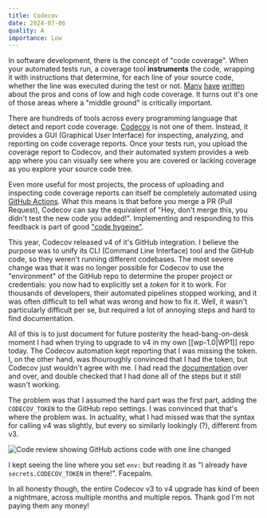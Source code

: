 ```yaml
---
title: Codecov
date: 2024-07-06
quality: A
importance: Low
---
```


In software development, there is the concept of "code coverage". When your automated tests run, a coverage tool **instruments** the code, wrapping it with instructions that determine, for each line of your source code, whether the line was executed during the test or not. [Many](https://atlassian.com/continuous-delivery/software-testing/code-coverage) [have](https://testing.googleblog.com/2020/08/code-coverage-best-practices.html) [written](https://capgemini.github.io/testing/What-Is-Code-Coverage-and-Why-It-Should-Not-Lead-Development/) about the pros and cons of low and high code coverage. It turns out it's one of those areas where a "middle ground" is critically important.

There are hundreds of tools across every programming language that detect and report code coverage. [Codecov](https://codecov.com/) is not one of them. Instead, it provides a GUI (Graphical User Interface) for inspecting, analyzing, and reporting on code coverage reports. Once your tests run, you upload the coverage report to Codecov, and their automated system provides a web app where you can visually see where you are covered or lacking coverage as you explore your source code tree.

Even more useful for most projects, the process of uploading and inspecting code coverage reports can itself be completely automated using [GitHub Actions](https://docs.github.com/en/actions). What this means is that before you merge a PR (Pull Request), Codecov can say the equivalent of "Hey, don't merge this, you didn't test the new code you added!". Implementing and responding to this feedback is part of good ["code hygeine"](https://medium.com/@revanrgh/clean-code-should-we-prioritize-hygiene-in-coding-cff197542b11).

This year, Codecov released v4 of it's GitHub integration. I believe the purpose was to unify its CLI (Command Line Interface) tool and the GitHub code, so they weren't running different codebases. The most severe change was that it was no longer possible for Codecov to use the "environment" of the GitHub repo to determine the proper project or credentials: you now had to explicitly set a _token_ for it to work. For thousands of developers, their automated pipelines stopped working, and it was often difficult to tell what was wrong and how to fix it. Well, it wasn't particularly difficult per se, but required a lot of annoying steps and hard to find documentation.

All of this is to just document for future posterity the head-bang-on-desk moment I had when trying to upgrade to v4 in my own [[wp-1.0|WP1]] repo today. The Codecov automation kept reporting that I was missing the token. I, on the other hand, was thouroughly convinced that I had the token, but Codecov just wouldn't agree with me. I had read the [documentation](https://docs.codecov.com/docs/adding-the-codecov-token) over and over, and double checked that I had done all of the steps but it still wasn't working.

The problem was that I assumed the hard part was the first part, adding the `CODECOV_TOKEN` to the GitHub repo settings. I was convinced that that's where the problem was. In actuality, what I had missed was that the syntax for calling v4 was slightly, but every so similarly lookingly (?), different from v3.

![Code review showing GitHub actions code with one line changed](https://pixelfed.social/storage/m/_v2/588554065884192073/3781ba7d4-1bb9dc/8GbMvEfDtTR5/nXvjO8y0yPXBrI3XCEyQqs6cGn2chUypPiUX26T5.png)

I kept seeing the line where you set `env:` but reading it as "I already have `secrets.CODECOV_TOKEN` in there!". Facepalm.

In all honesty though, the entire Codecov v3 to v4 upgrade has kind of been a nightmare, across multiple months and multiple repos. Thank god I'm not paying them any money!
